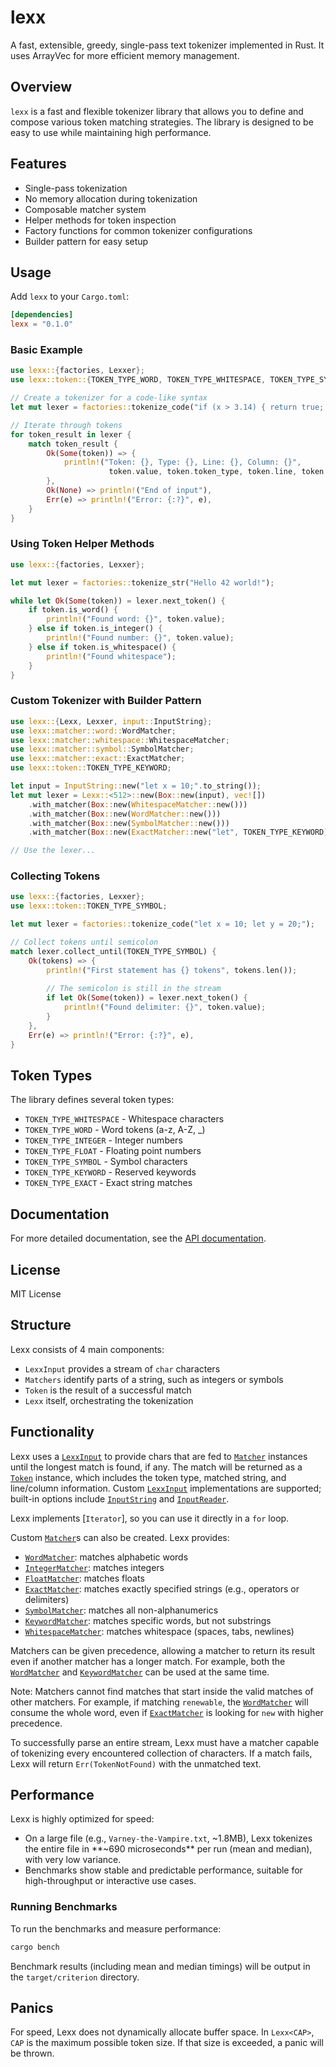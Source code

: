 # lexx

A fast, extensible, greedy, single-pass text tokenizer implemented in Rust. It uses ArrayVec for more efficient memory management.

## Overview

`lexx` is a fast and flexible tokenizer library that allows you to define and compose various token matching strategies. The library is designed to be easy to use while maintaining high performance.

## Features

- Single-pass tokenization
- No memory allocation during tokenization
- Composable matcher system
- Helper methods for token inspection
- Factory functions for common tokenizer configurations
- Builder pattern for easy setup

## Usage

Add `lexx` to your `Cargo.toml`:

```toml
[dependencies]
lexx = "0.1.0"
```

### Basic Example

```rust
use lexx::{factories, Lexxer};
use lexx::token::{TOKEN_TYPE_WORD, TOKEN_TYPE_WHITESPACE, TOKEN_TYPE_SYMBOL};

// Create a tokenizer for a code-like syntax
let mut lexer = factories::tokenize_code("if (x > 3.14) { return true; }");

// Iterate through tokens
for token_result in lexer {
    match token_result {
        Ok(Some(token)) => {
            println!("Token: {}, Type: {}, Line: {}, Column: {}", 
                      token.value, token.token_type, token.line, token.column);
        },
        Ok(None) => println!("End of input"),
        Err(e) => println!("Error: {:?}", e),
    }
}
```

### Using Token Helper Methods

```rust
use lexx::{factories, Lexxer};

let mut lexer = factories::tokenize_str("Hello 42 world!");

while let Ok(Some(token)) = lexer.next_token() {
    if token.is_word() {
        println!("Found word: {}", token.value);
    } else if token.is_integer() {
        println!("Found number: {}", token.value);
    } else if token.is_whitespace() {
        println!("Found whitespace");
    }
}
```

### Custom Tokenizer with Builder Pattern

```rust
use lexx::{Lexx, Lexxer, input::InputString};
use lexx::matcher::word::WordMatcher;
use lexx::matcher::whitespace::WhitespaceMatcher;
use lexx::matcher::symbol::SymbolMatcher;
use lexx::matcher::exact::ExactMatcher;
use lexx::token::TOKEN_TYPE_KEYWORD;

let input = InputString::new("let x = 10;".to_string());
let mut lexer = Lexx::<512>::new(Box::new(input), vec![])
    .with_matcher(Box::new(WhitespaceMatcher::new()))
    .with_matcher(Box::new(WordMatcher::new()))
    .with_matcher(Box::new(SymbolMatcher::new()))
    .with_matcher(Box::new(ExactMatcher::new("let", TOKEN_TYPE_KEYWORD)));

// Use the lexer...
```

### Collecting Tokens

```rust
use lexx::{factories, Lexxer};
use lexx::token::TOKEN_TYPE_SYMBOL;

let mut lexer = factories::tokenize_code("let x = 10; let y = 20;");

// Collect tokens until semicolon
match lexer.collect_until(TOKEN_TYPE_SYMBOL) {
    Ok(tokens) => {
        println!("First statement has {} tokens", tokens.len());
        
        // The semicolon is still in the stream
        if let Ok(Some(token)) = lexer.next_token() {
            println!("Found delimiter: {}", token.value);
        }
    },
    Err(e) => println!("Error: {:?}", e),
}
```

## Token Types

The library defines several token types:
- `TOKEN_TYPE_WHITESPACE` - Whitespace characters
- `TOKEN_TYPE_WORD` - Word tokens (a-z, A-Z, _)
- `TOKEN_TYPE_INTEGER` - Integer numbers
- `TOKEN_TYPE_FLOAT` - Floating point numbers
- `TOKEN_TYPE_SYMBOL` - Symbol characters
- `TOKEN_TYPE_KEYWORD` - Reserved keywords
- `TOKEN_TYPE_EXACT` - Exact string matches

## Documentation

For more detailed documentation, see the [API documentation](https://docs.rs/lexx).

## License

MIT License

## Structure

Lexx consists of 4 main components:
* `LexxInput` provides a stream of `char` characters
* `Matchers` identify parts of a string, such as integers or symbols
* `Token` is the result of a successful match
* `Lexx` itself, orchestrating the tokenization

## Functionality

Lexx uses a [`LexxInput`](crate::input::LexxInput) to provide chars that are fed to
[`Matcher`](crate::matcher::Matcher) instances until the longest match is found, if any. The
match will be returned as a [`Token`](token::Token) instance, which includes the token type, matched string, and line/column information. Custom [`LexxInput`](crate::input::LexxInput) implementations are supported; built-in options include [`InputString`](crate::input::InputString) and [`InputReader`](crate::input::InputReader).

Lexx implements [`Iterator`], so you can use it directly in a `for` loop.

Custom [`Matcher`](crate::matcher::Matcher)s can also be created. Lexx provides:
- [`WordMatcher`](crate::matcher_word::WordMatcher): matches alphabetic words
- [`IntegerMatcher`](crate::matcher_integer::IntegerMatcher): matches integers
- [`FloatMatcher`](crate::matcher_float::FloatMatcher): matches floats
- [`ExactMatcher`](crate::matcher_exact::ExactMatcher): matches exactly specified strings (e.g., operators or delimiters)
- [`SymbolMatcher`](crate::matcher_symbol::SymbolMatcher): matches all non-alphanumerics
- [`KeywordMatcher`](crate::matcher_keyword::KeywordMatcher): matches specific words, but not substrings
- [`WhitespaceMatcher`](crate::matcher_whitespace::WhitespaceMatcher): matches whitespace (spaces, tabs, newlines)

Matchers can be given precedence, allowing a matcher to return its result even if another matcher has a longer match. For example, both the [`WordMatcher`](crate::matcher_word::WordMatcher) and [`KeywordMatcher`](crate::matcher_keyword::KeywordMatcher) can be used at the same time.

Note: Matchers cannot find matches that start inside the valid matches of other matchers. For example, if matching `renewable`, the [`WordMatcher`](crate::matcher_word::WordMatcher) will consume the whole word, even if [`ExactMatcher`](crate::matcher_exact::ExactMatcher) is looking for `new` with higher precedence.

To successfully parse an entire stream, Lexx must have a matcher capable of tokenizing every encountered collection of characters. If a match fails, Lexx will return `Err(TokenNotFound)` with the unmatched text.

## Performance

Lexx is highly optimized for speed:
- On a large file (e.g., `Varney-the-Vampire.txt`, ~1.8MB), Lexx tokenizes the entire file in **~690 microseconds** per run (mean and median), with very low variance.
- Benchmarks show stable and predictable performance, suitable for high-throughput or interactive use cases.

### Running Benchmarks

To run the benchmarks and measure performance:
```sh
cargo bench
```
Benchmark results (including mean and median timings) will be output in the `target/criterion` directory.

## Panics

For speed, Lexx does not dynamically allocate buffer space. In `Lexx<CAP>`, `CAP` is the maximum possible token size. If that size is exceeded, a panic will be thrown.
